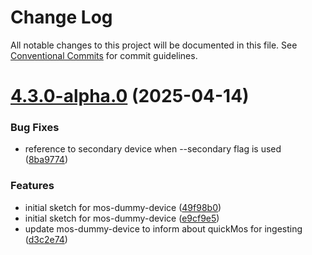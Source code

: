 # Change Log

All notable changes to this project will be documented in this file.
See [Conventional Commits](https://conventionalcommits.org) for commit guidelines.

# [4.3.0-alpha.0](https://github.com/nrkno/sofie-mos-connection/compare/v4.2.2...v4.3.0-alpha.0) (2025-04-14)


### Bug Fixes

* reference to secondary device when --secondary flag is used ([8ba9774](https://github.com/nrkno/sofie-mos-connection/commit/8ba9774a29e851a85a675d506a65870678236e67))


### Features

* initial sketch for mos-dummy-device ([49f98b0](https://github.com/nrkno/sofie-mos-connection/commit/49f98b01409726c80e3d544e3189ed46be6d0851))
* initial sketch for mos-dummy-device ([e9cf9e5](https://github.com/nrkno/sofie-mos-connection/commit/e9cf9e540235a0f837e77070506e824f172e73c1))
* update mos-dummy-device to inform about quickMos for ingesting ([d3c2e74](https://github.com/nrkno/sofie-mos-connection/commit/d3c2e7452bb6a2c82eef8963e47edd08b4a2a02d))
